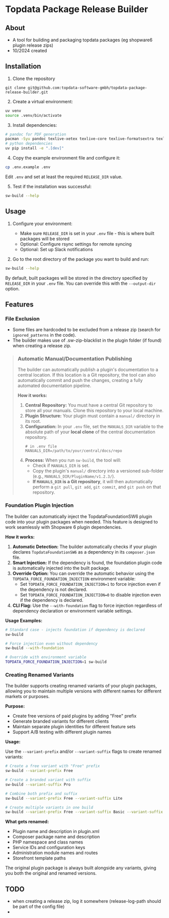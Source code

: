# Topdata Package Release Builder

## About
- A tool for building and packaging topdata packages (eg shopware6 plugin release zips)
- 10/2024 created

## Installation

1. Clone the repository
```
git clone git@github.com:topdata-software-gmbh/topdata-package-release-builder.git
```

2. Create a virtual environment:
```bash
uv venv
source .venv/bin/activate
```
   
3. Install dependencies:
```bash
# pandoc for PDF generation
pacman -Syu pandoc texlive-xetex texlive-core texlive-formatsextra texlive-latexextra
# python dependencies
uv pip install -e ".[dev]"
```

4. Copy the example environment file and configure it:
```bash
cp .env.example .env
```
Edit `.env` and set at least the required `RELEASE_DIR` value.

5. Test if the installation was successful:
```bash
sw-build --help
```

## Usage

1. Configure your environment:
   - Make sure `RELEASE_DIR` is set in your `.env` file - this is where built packages will be stored
   - Optional: Configure rsync settings for remote syncing
   - Optional: Set up Slack notifications

2. Go to the root directory of the package you want to build and run:
```bash
sw-build --help
```

By default, built packages will be stored in the directory specified by `RELEASE_DIR` in your `.env` file.
You can override this with the `--output-dir` option.

## Features

### File Exclusion
- Some files are hardcoded to be excluded from a release zip (search for `ignored_patterns` in the code).
- The builder makes use of .sw-zip-blacklist in the plugin folder (if found) when creating a release zip.

> ### Automatic Manual/Documentation Publishing
> 
> The builder can automatically publish a plugin's documentation to a central location. If this location is a Git repository, the tool can also automatically commit and push the changes, creating a fully automated documentation pipeline.
> 
> **How it works:**
> 
> 1.  **Central Repository:** You must have a central Git repository to store all your manuals. Clone this repository to your local machine.
> 2.  **Plugin Structure:** Your plugin must contain a `manual/` directory in its root.
> 3.  **Configuration:** In your `.env` file, set the `MANUALS_DIR` variable to the absolute path of your **local clone** of the central documentation repository.
>     ```dotenv
>     # in .env file
>     MANUALS_DIR=/path/to/your/central/docs/repo
>     ```
> 4.  **Process:** When you run `sw-build`, the tool will:
>     *   Check if `MANUALS_DIR` is set.
>     *   Copy the plugin's `manual/` directory into a versioned sub-folder (e.g., `MANUALS_DIR/PluginName/v1.2.3/`).
>     *   **If `MANUALS_DIR` is a Git repository**, it will then automatically perform a `git pull`, `git add`, `git commit`, and `git push` on that repository.

### Foundation Plugin Injection

The builder can automatically inject the TopdataFoundationSW6 plugin code into your plugin packages when needed. This feature is designed to work seamlessly with Shopware 6 plugin dependencies.

**How it works:**

1.  **Automatic Detection:** The builder automatically checks if your plugin declares `TopdataFoundationSW6` as a dependency in its `composer.json` file.
2.  **Smart Injection:** If the dependency is found, the foundation plugin code is automatically injected into the built package.
3.  **Override Option:** You can override the automatic behavior using the `TOPDATA_FORCE_FOUNDATION_INJECTION` environment variable:
    *   Set `TOPDATA_FORCE_FOUNDATION_INJECTION=1` to force injection even if the dependency is not declared.
    *   Set `TOPDATA_FORCE_FOUNDATION_INJECTION=0` to disable injection even if the dependency is declared.
4.  **CLI Flag:** Use the `--with-foundation` flag to force injection regardless of dependency declaration or environment variable settings.

**Usage Examples:**

```bash
# Standard case - injects foundation if dependency is declared
sw-build

# Force injection even without dependency
sw-build --with-foundation

# Override with environment variable
TOPDATA_FORCE_FOUNDATION_INJECTION=1 sw-build
```

### Creating Renamed Variants

The builder supports creating renamed variants of your plugin packages, allowing you to maintain multiple versions with different names for different markets or purposes.

**Purpose:**
- Create free versions of paid plugins by adding "Free" prefix
- Generate branded variants for different clients
- Maintain separate plugin identities for different feature sets
- Support A/B testing with different plugin names

**Usage:**

Use the `--variant-prefix` and/or `--variant-suffix` flags to create renamed variants:

```bash
# Create a free variant with "Free" prefix
sw-build --variant-prefix Free

# Create a branded variant with suffix
sw-build --variant-suffix Pro

# Combine both prefix and suffix
sw-build --variant-prefix Free --variant-suffix Lite

# Create multiple variants in one build
sw-build --variant-prefix Free --variant-suffix Basic --variant-suffix Pro
```

**What gets renamed:**
- Plugin name and description in plugin.xml
- Composer package name and description
- PHP namespace and class names
- Service IDs and configuration keys
- Administration module names and routes
- Storefront template paths

The original plugin package is always built alongside any variants, giving you both the original and renamed versions.

## TODO
- when creating a release zip, log it somewhere (release-log-path should be part of the config file)
- 